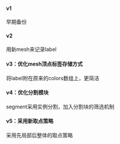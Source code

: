 #### v1 
早期备份<br>
#### v2 
用新mesh来记录label  
#### v3：优化mesh顶点标签存储方式
将label附在原来的colors数组上，更简洁  
#### v4：优化分割模块
segment采用实例分割，加入分割块的筛选机制
#### v5：采用新取点策略
采用先局部后整体的取点策略